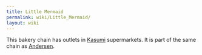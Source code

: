 ```yaml
---
title: Little Mermaid
permalink: wiki/Little_Mermaid/
layout: wiki
---
```


This bakery chain has outlets in [Kasumi](/wiki/Kasumi "wikilink")
supermarkets. It is part of the same chain as
[Andersen](/wiki/Andersen "wikilink").
